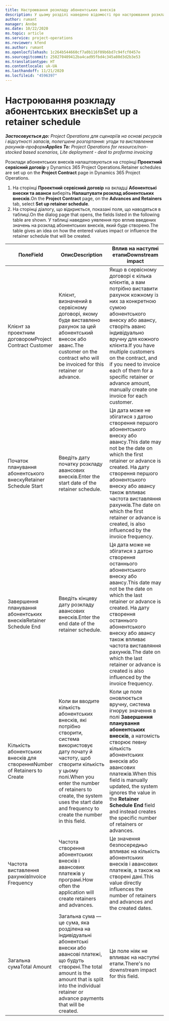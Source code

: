 ```yaml
---
title: Настроювання розкладу абонентських внесків
description: У цьому розділі наведено відомості про настроювання розкладу абонентських внесків у Project Operations.
author: rumant
manager: Annbe
ms.date: 10/22/2020
ms.topic: article
ms.service: project-operations
ms.reviewer: kfend
ms.author: rumant
ms.openlocfilehash: 1c264b544660cf7a0b116f09b6bd7c94fcf0457e
ms.sourcegitcommit: 250270409412ba4cad95fbd4c345a80d3d2b3e53
ms.translationtype: HT
ms.contentlocale: uk-UA
ms.lasthandoff: 11/21/2020
ms.locfileid: "4596397"
---
```

# <a name="set-up-a-retainer-schedule"></a><span data-ttu-id="a9649-103">Настроювання розкладу абонентських внесків</span><span class="sxs-lookup"><span data-stu-id="a9649-103">Set up a retainer schedule</span></span>

<span data-ttu-id="a9649-104">_**Застосовується до:** Project Operations для сценаріїв на основі ресурсів і відсутності запасів, полегшене розгортання: угоди та виставлення рахунків-проформ_</span><span class="sxs-lookup"><span data-stu-id="a9649-104">_**Applies To:** Project Operations for resource/non-stocked based scenarios, Lite deployment - deal to proforma invoicing_</span></span>

<span data-ttu-id="a9649-105">Розклади абонентських внесків налаштовуються на сторінці **Проектний сервісний договір** у Dynamics 365 Project Operations.</span><span class="sxs-lookup"><span data-stu-id="a9649-105">Retainer schedules are set up on the **Project Contract** page in Dynamics 365 Project Operations.</span></span>

1. <span data-ttu-id="a9649-106">На сторінці **Проектний сервісний договір** на вкладці **Абонентські внески та аванси** виберіть **Налаштувати розклад абонентських внесків**.</span><span class="sxs-lookup"><span data-stu-id="a9649-106">On the **Project Contract** page, on the **Advances and Retainers** tab, select **Set up retainer schedule**.</span></span>
2. <span data-ttu-id="a9649-107">На сторінці діалогу, що відкриється, показані поля, що наводяться в таблиці.</span><span class="sxs-lookup"><span data-stu-id="a9649-107">On the dialog page that opens, the fields listed in the following table are shown.</span></span> <span data-ttu-id="a9649-108">У таблиці наведено уявлення про вплив введених значень на розклад абонентських внесків, який буде створено.</span><span class="sxs-lookup"><span data-stu-id="a9649-108">The table gives an idea on how the entered values impact or influence the retainer schedule that will be created.</span></span>

| <span data-ttu-id="a9649-109">Поле</span><span class="sxs-lookup"><span data-stu-id="a9649-109">Field</span></span> | <span data-ttu-id="a9649-110">Опис</span><span class="sxs-lookup"><span data-stu-id="a9649-110">Description</span></span> | <span data-ttu-id="a9649-111">Вплив на наступні етапи</span><span class="sxs-lookup"><span data-stu-id="a9649-111">Downstream impact</span></span> |
| --- | --- | --- |
| <span data-ttu-id="a9649-112">Клієнт за проектним договором</span><span class="sxs-lookup"><span data-stu-id="a9649-112">Project Contract Customer</span></span> | <span data-ttu-id="a9649-113">Клієнт, визначений в сервісному договорі, якому буде виставлено рахунок за цей абонентський внесок або аванс.</span><span class="sxs-lookup"><span data-stu-id="a9649-113">The customer on the contract who will be invoiced for this retainer or advance.</span></span> | <span data-ttu-id="a9649-114">Якщо в сервісному договорі є кілька клієнтів, а вам потрібно виставити рахунок кожному із них за конкретною сумою абонентського внеску або авансу, створіть аванс індивідуально вручну для кожного клієнта.</span><span class="sxs-lookup"><span data-stu-id="a9649-114">If you have multiple customers on the contract, and if you need to invoice each of them for a specific retainer or advance amount, manually create one invoice for each customer.</span></span> |
| <span data-ttu-id="a9649-115">Початок планування абонентського внеску</span><span class="sxs-lookup"><span data-stu-id="a9649-115">Retainer Schedule Start</span></span> | <span data-ttu-id="a9649-116">Введіть дату початку розкладу авансових внесків.</span><span class="sxs-lookup"><span data-stu-id="a9649-116">Enter the start date of the retainer schedule.</span></span> | <span data-ttu-id="a9649-117">Ця дата може не збігатися з датою створення першого абонентського внеску або авансу.</span><span class="sxs-lookup"><span data-stu-id="a9649-117">This date may not be the date on which the first retainer or advance is created.</span></span> <span data-ttu-id="a9649-118">На дату створення першого абонентського внеску або авансу також впливає частота виставляння рахунків.</span><span class="sxs-lookup"><span data-stu-id="a9649-118">The date on which the first retainer or advance is created, is also influenced by the invoice frequency.</span></span> |
| <span data-ttu-id="a9649-119">Завершення планування абонентських внесків</span><span class="sxs-lookup"><span data-stu-id="a9649-119">Retainer Schedule End</span></span> | <span data-ttu-id="a9649-120">Введіть кінцеву дату розкладу авансових внесків.</span><span class="sxs-lookup"><span data-stu-id="a9649-120">Enter the end date of the retainer schedule.</span></span> | <span data-ttu-id="a9649-121">Ця дата може не збігатися з датою створення останнього абонентського внеску або авансу.</span><span class="sxs-lookup"><span data-stu-id="a9649-121">This date may not be the date on which the last retainer or advance is created.</span></span> <span data-ttu-id="a9649-122">На дату створення останнього абонентського внеску або авансу також впливає частота виставляння рахунків.</span><span class="sxs-lookup"><span data-stu-id="a9649-122">The date on which the last retainer or advance is created is also influenced by the invoice frequency.</span></span> |
| <span data-ttu-id="a9649-123">Кількість абонентських внесків для створення</span><span class="sxs-lookup"><span data-stu-id="a9649-123">Number of Retainers to Create</span></span> | <span data-ttu-id="a9649-124">Коли ви вводите кількість абонентських внесків, які потрібно створити, система використовує дату почату й частоту, щоб створити кількість у цьому полі.</span><span class="sxs-lookup"><span data-stu-id="a9649-124">When you enter the number of retainers to create, the system uses the start date and frequency to create the number in this field.</span></span> | <span data-ttu-id="a9649-125">Коли це поле оновлюється вручну, система ігнорує значення в полі **Завершення планування абонентських внесків**, а натомість створює певну кількість абонентських внесків або авансових платежів.</span><span class="sxs-lookup"><span data-stu-id="a9649-125">When this field is manually updated, the system ignores the value in the **Retainer Schedule End** field and instead creates the specific number of retainers or advances.</span></span> |
| <span data-ttu-id="a9649-126">Частота виставлення рахунків</span><span class="sxs-lookup"><span data-stu-id="a9649-126">Invoice Frequency</span></span> | <span data-ttu-id="a9649-127">Частота створення абонентських внесків і авансових платежів у програмі.</span><span class="sxs-lookup"><span data-stu-id="a9649-127">How often the application will create retainers and advances.</span></span> | <span data-ttu-id="a9649-128">Це значення безпосередньо впливає на кількість абонентських внесків і авансових платежів, а також на створені дані.</span><span class="sxs-lookup"><span data-stu-id="a9649-128">This value directly influences the number of retainers and advances and the created dates.</span></span> |
| <span data-ttu-id="a9649-129">Загальна сума</span><span class="sxs-lookup"><span data-stu-id="a9649-129">Total Amount</span></span> | <span data-ttu-id="a9649-130">Загальна сума — це сума, яка розділена на індивідуальні абонентські внески або авансові платежі, що будуть створені.</span><span class="sxs-lookup"><span data-stu-id="a9649-130">The total amount is the amount that is split into the individual retainer or advance payments that will be created.</span></span> | <span data-ttu-id="a9649-131">Це поле ніяк не впливає на наступні етапи.</span><span class="sxs-lookup"><span data-stu-id="a9649-131">There's no downstream impact for this field.</span></span> |
